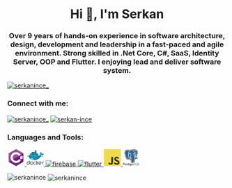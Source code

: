<h1 align="center">Hi 👋, I'm Serkan</h1>
<h3 align="center">Over 9 years of hands-on experience in software architecture, design, development and leadership in a fast-paced and agile environment. Strong skilled in .Net Core, C#, SaaS, Identity Server, OOP and Flutter. I enjoying lead and deliver software system.</h3>

<p align="left"> <a href="https://twitter.com/serkanince_" target="blank"><img src="https://img.shields.io/twitter/follow/serkanince_?logo=twitter&style=for-the-badge" alt="serkanince_" /></a> </p>

<h3 align="left">Connect with me:</h3>
<p align="left">
<a href="https://twitter.com/serkanince_" target="blank"><img align="center" src="https://raw.githubusercontent.com/rahuldkjain/github-profile-readme-generator/master/src/images/icons/Social/twitter.svg" alt="serkanince_" height="30" width="40" /></a>
<a href="https://linkedin.com/in/serkan-ince" target="blank"><img align="center" src="https://raw.githubusercontent.com/rahuldkjain/github-profile-readme-generator/master/src/images/icons/Social/linked-in-alt.svg" alt="serkan-ince" height="30" width="40" /></a>
</p>

<h3 align="left">Languages and Tools:</h3>
<p align="left"> <a href="https://www.w3schools.com/cs/" target="_blank" rel="noreferrer"> <img src="https://raw.githubusercontent.com/devicons/devicon/master/icons/csharp/csharp-original.svg" alt="csharp" width="40" height="40"/> </a> <a href="https://www.docker.com/" target="_blank" rel="noreferrer"> <img src="https://raw.githubusercontent.com/devicons/devicon/master/icons/docker/docker-original-wordmark.svg" alt="docker" width="40" height="40"/> </a> <a href="https://firebase.google.com/" target="_blank" rel="noreferrer"> <img src="https://www.vectorlogo.zone/logos/firebase/firebase-icon.svg" alt="firebase" width="40" height="40"/> </a> <a href="https://flutter.dev" target="_blank" rel="noreferrer"> <img src="https://www.vectorlogo.zone/logos/flutterio/flutterio-icon.svg" alt="flutter" width="40" height="40"/> </a> <a href="https://developer.mozilla.org/en-US/docs/Web/JavaScript" target="_blank" rel="noreferrer"> <img src="https://raw.githubusercontent.com/devicons/devicon/master/icons/javascript/javascript-original.svg" alt="javascript" width="40" height="40"/> </a> <a href="https://www.postgresql.org" target="_blank" rel="noreferrer"> <img src="https://raw.githubusercontent.com/devicons/devicon/master/icons/postgresql/postgresql-original-wordmark.svg" alt="postgresql" width="40" height="40"/> </a> </p>

<p><img align="left" src="https://github-readme-stats.vercel.app/api/top-langs?username=serkanince&show_icons=true&locale=en&layout=compact" alt="serkanince" /></p>

<p>&nbsp;<img align="center" src="https://github-readme-stats.vercel.app/api?username=serkanince&show_icons=true&locale=en" alt="serkanince" /></p>
